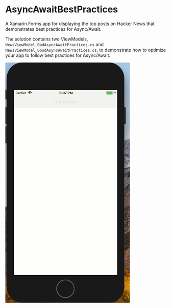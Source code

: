 # AsyncAwaitBestPractices

A Xamarin.Forms app for displaying the top posts on Hacker News that demonstrates best practices for Async/Await.

The solution contains two ViewModels, `NewsViewModel_BadAsyncAwaitPractices.cs` and `NewsViewModel_GoodAsyncAwaitPractices.cs`, to demonstrate how to optimize your app to follow best practices for Async/Await.

![](https://github.com/brminnick/Videos/blob/master/HackerNews/HackerNews.gif)
